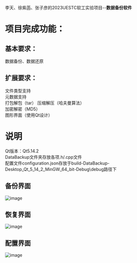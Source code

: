 李天、徐紫菡、张子彦的2023UESTC软工实验项目--**数据备份软件**

# 项目完成功能：<br>
## 基本要求：  
数据备份、数据还原
## 扩展要求：  
文件类型支持  
元数据支持  
打包解包（tar） 
压缩解压（哈夫曼算法）   
加密解密（MD5）  
图形界面（使用Qt设计）   

# 说明
Qt版本：Qt5.14.2  
DataBackup文件夹存放各项.h/.cpp文件  
配置文件configuration.json存放于build-DataBackup-Desktop_Qt_5_14_2_MinGW_64_bit-Debug\debug路径下  

## 备份界面
![image](https://github.com/litchi-lee/Data-Backup-/assets/79855544/662e244f-47c1-44c1-86d3-cb14b24ea610)
## 恢复界面
![image](https://github.com/litchi-lee/Data-Backup-/assets/79855544/5e58eac4-c061-4e04-beac-511392be5850)
## 配置界面
![image](https://github.com/litchi-lee/Data-Backup-/assets/79855544/6b764929-67d3-4f85-8c88-634d74fc1d51)


